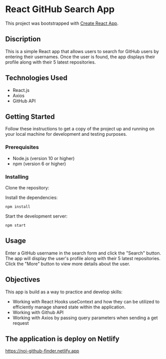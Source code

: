 # React GitHub Search App

This project was bootstrapped with [Create React App](https://github.com/facebook/create-react-app).

## Discription
This is a simple React app that allows users to search for GitHub users by entering their usernames. Once the user is found, the app displays their profile along with their 5 latest repositories.

## Technologies Used

- React.js
- Axios
- GitHub API

## Getting Started

Follow these instructions to get a copy of the project up and running on your local machine for development and testing purposes.

### Prerequisites

- Node.js (version 10 or higher)
- npm (version 6 or higher)

### Installing

Clone the repository:

Install the dependencies:

```
npm install
```

Start the development server:

```
npm start
```

## Usage

Enter a GitHub username in the search form and click the "Search" button. The app will display the user's profile along with their 5 latest repositories. Click the "More" button to view more details about the user.

## Objectives
This app is build as a way to practice and develop skills:
  - Working with React Hooks useContext and how they can be utilized to efficiently manage shared state within the application.
  - Working with Github API
  - Working with Axios by passing query parameters when sending a get request

## The application is deploy on Netlify
https://noi-github-finder.netlify.app

